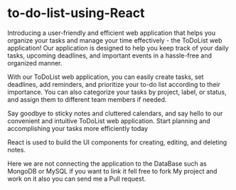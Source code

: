 # to-do-list-using-React

Introducing a user-friendly and efficient web application that helps you organize your tasks and manage your time effectively - the ToDoList web application! Our application is designed to help you keep track of your daily tasks, upcoming deadlines, and important events in a hassle-free and organized manner.

With our ToDoList web application, you can easily create tasks, set deadlines, add reminders, and prioritize your to-do list according to their importance. You can also categorize your tasks by project, label, or status, and assign them to different team members if needed.

Say goodbye to sticky notes and cluttered calendars, and say hello to our convenient and intuitive ToDoList web application. Start planning and accomplishing your tasks more efficiently today

React is used to build the UI components for creating, editing, and deleting notes.

Here we are not connecting the application to the DataBase such as MongoDB or MySQL if you want to link it fell free to fork My project and work on it also you can send me a Pull request.
